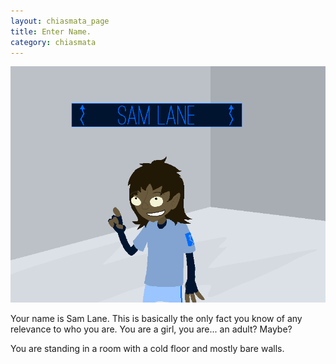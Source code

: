 ```yaml
---
layout: chiasmata_page
title: Enter Name.
category: chiasmata
---
```


![002](/chiasmata/images/narrative/002.gif)

Your name is Sam Lane. This is basically the only fact you know of any relevance to who you are. You are a girl, you are... an adult? Maybe?

You are standing in a room with a cold floor and mostly bare walls.